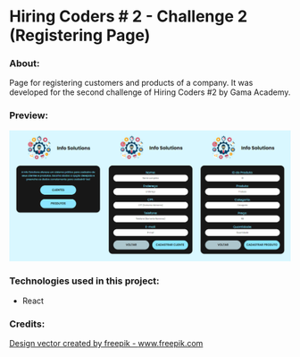 # Hiring Coders # 2 - Challenge 2 (Registering Page)

### About:

Page for registering customers and products of a company. It was developed for the second challenge of Hiring Coders #2 by Gama Academy.



### Preview:

![Pages Preview](preview/Pages.jpg)



### Technologies used in this project:

- React



### Credits:

<a href="https://www.freepik.com"><a href='https://www.freepik.com/vectors/design'>Design vector created by freepik - www.freepik.com</a></a>
